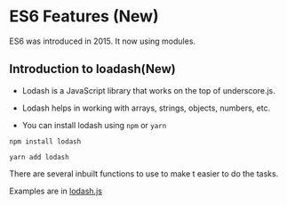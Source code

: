 # ES6 Features (New)			
ES6 was introduced in 2015. It now using modules.

## Introduction to loadash(New)		
- Lodash is a JavaScript library that works on the top of underscore.js. 
- Lodash helps in working with arrays, strings, objects, numbers, etc.

- You can install lodash using `npm` or `yarn`

`npm install lodash`

`yarn add lodash`

There are several inbuilt functions to use to make t easier to do the tasks.

Examples are in [lodash.js](./lodash.js)

